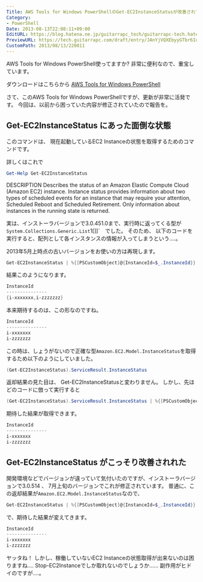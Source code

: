 ```yaml
---
Title: AWS Tools for Windows PowerShellのGet-EC2InstanceStatusが改善されてた
Category:
- PowerShell
Date: 2013-08-13T22:08:11+09:00
EditURL: https://blog.hatena.ne.jp/guitarrapc_tech/guitarrapc-tech.hatenablog.com/atom/entry/6802418398340959850
PreviewURL: https://tech.guitarrapc.com/draft/entry/JAnYjVQXEbyyGTbr6Iuop0eDnLs
CustomPath: 2013/08/13/220811
---
```


<!--
Date: 2013-08-13T22:08:11+09:00
URL: https://tech.guitarrapc.com/entry/2013/08/13/220811
-->

AWS Tools for Windows PowerShell使ってますか?
非常に便利なので、重宝しています。

ダウンロードはこちらから
[AWS Tools for Windows PowerShell](http://aws.amazon.com/jp/powershell/)

さて、このAWS Tools for Windows PowerShellですが、更新が非常に活発です。
今回は、以前から困っていた内容が修正されていたので報告を。



## Get-EC2InstanceStatus にあった面倒な状態

このコマンドは、 現在起動しているEC2 Instanceの状態を取得するためのコマンドです。

詳しくはこれで

```ps1
Get-Help Get-EC2InstanceStatus
```


DESCRIPTION
    Describes the status of an Amazon Elastic Compute Cloud (Amazon EC2) instance. Instance status provides information about two types of scheduled events for an instance that may require your attention, Scheduled Reboot and Scheduled
    Retirement. Only information about instances in the running state is returned.


実は、インストーラバージョンで3.0.451.0まで、実行時に返ってくる型が`System.Collections.Generic.List`1[]]`　でした。
そのため、 以下のコードを実行すると、配列として各インスタンスの情報が入ってしまうという....。

2013年5月上時点の古いバージョンをお使いの方は再現します。

```ps1
Get-EC2InstanceStatus | %{[PSCustomObject]@{InstanceId=$_.InstanceId}}
```


結果このようになります。

```ps1
InstanceId
---------------
{i-xxxxxxx,i-zzzzzzz}
```


本来期待するのは、この形なのですね。

```ps1
InstanceId
---------------
i-xxxxxxx
i-zzzzzzz
```


この時は、しょうがないので正確な型`Amazon.EC2.Model.InstanceStatus`を取得するため以下のようにしていました。

```ps1
(Get-EC2InstanceStatus).ServiceResult.InstanceStatus
```


返却結果の見た目は、 Get-EC2InstanceStatusと変わりません。
しかし、先ほどのコードに倣って実行すると

```ps1
(Get-EC2InstanceStatus).ServiceResult.InstanceStatus | %{[PSCustomObject]@{InstanceId=$_.InstanceId}}
```


期待した結果が取得できます。

```ps1
InstanceId
---------------
i-xxxxxxx
i-zzzzzzz
```



## Get-EC2InstanceStatus がこっそり改善されれた

開発環境などでバージョンが違っていて気付いたのですが、インストーラバージョンで3.0.514 、 7月上旬のバージョンでこれが修正されています。
普通に、この返却結果が`Amazon.EC2.Model.InstanceStatus`なので、


```ps1
Get-EC2InstanceStatus | %{[PSCustomObject]@{InstanceId=$_.InstanceId}}
```


で、期待した結果が変えてきます。

```ps1
InstanceId
---------------
i-xxxxxxx
i-zzzzzzz
```


ヤッタね！
しかし、稼働していないEC2 Instanceの状態取得が出来ないのは困りますね.... Stop-EC2Instanceでしか取れないのでしょうか...... 副作用がヒドイのですが....。
